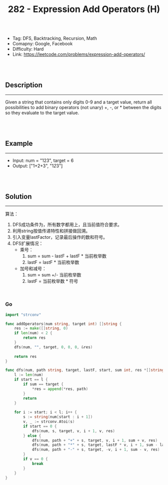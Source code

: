 # <center>282 - Expression Add Operators (H)</center> 



<br></br>

* Tag: DFS, Backtracking, Recursion, Math
* Comapny: Google, Facebook
* Difficulty: Hard
* Link: https://leetcode.com/problems/expression-add-operators/

<br></br>



## Description
----
Given a string that contains only digits 0-9 and a target value, return all possibilities to add binary operators (not unary) +, -, or * between the digits so they evaluate to the target value.

<br></br>



## Example
----
- Input: num = "123", target = 6
- Output: ["1+2+3", "1*2*3"] 

<br></br>



## Solution
----
算法：
1. DFS成功条件为，所有数字都用上，且当前值符合要求。
2. 利用string按值传递特性和拼接做回溯。
3. 引入变量lastFactor，记录最后操作的数和符号。
4. DFS扩展情况：
    - 乘号：
        1. sum = sum - lastF + lastF * 当前枚举数
		2. lastF = lastF * 当前枚举数
    - 加号和减号：
		1. sum = sum +/- 当前枚举数
		2. lastF = 当前枚举数 * 符号

<br>


### Go
```go
import "strconv"

func addOperators(num string, target int) []string {
    res := make([]string, 0)
    if len(num) < 2 {
        return res
    }
    dfs(num, "", target, 0, 0, 0, &res)
    
    return res
}

func dfs(num, path string, target, lastF, start, sum int, res *[]string) {
    l := len(num)
    if start == l {
        if sum == target {
            *res = append(*res, path)
        }
        return
    }
    
    for i := start; i < l; i++ {
        s := string(num[start : i + 1])
        v, _ := strconv.Atoi(s)
        if start == 0 {
            dfs(num, s, target, v, i + 1, v, res)
        } else {
            dfs(num, path + "+" + s, target, v, i + 1, sum + v, res)
            dfs(num, path + "*" + s, target, lastF * v, i + 1, sum - lastF + lastF * v, res)
            dfs(num, path + "-" + s, target, -v, i + 1, sum - v, res)
        }
        if v == 0 {
            break
        }
    }
}
```

<br>
